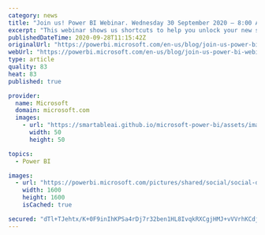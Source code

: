 ```yaml
---
category: news
title: "Join us! Power BI Webinar. Wednesday 30 September 2020 – 8:00 AM – 9:00 AM PDT"
excerpt: "This webinar shows us shortcuts to help you unlock your new superpower on your usual context and save a lot of time when working with Power BI together with Excel. "
publishedDateTime: 2020-09-28T11:15:42Z
originalUrl: "https://powerbi.microsoft.com/en-us/blog/join-us-power-bi-webinar-wednesday-30-september-2020-800-am-900-am-pdt/"
webUrl: "https://powerbi.microsoft.com/en-us/blog/join-us-power-bi-webinar-wednesday-30-september-2020-800-am-900-am-pdt/"
type: article
quality: 83
heat: 83
published: true

provider:
  name: Microsoft
  domain: microsoft.com
  images:
    - url: "https://smartableai.github.io/microsoft-power-bi/assets/images/organizations/microsoft.com-50x50.jpg"
      width: 50
      height: 50

topics:
  - Power BI

images:
  - url: "https://powerbi.microsoft.com/pictures/shared/social/social-default-image.png"
    width: 1600
    height: 1600
    isCached: true

secured: "dTl+TJehtx/K+0F9inIhKPSa4rDj7r32ben1HL8IvqkRXCgjHMJ+vVVrhKCdj2wK8u74iC5qZ7SIfL+Hof9tseDqTVeYnUpdv3wAyZHRuDnM+efi1t8a7PeKuc4YPqZYv4Q8118Ghuti7I5CaBPAWZGZNCL0XQISg0VW9wheZ9Lu7fwY65ZYpMW0NeQnXkR4nCeOUhc3EJ/y2QjAcKE8DFJ8S5LM5g6GxxtkaUEBi6TaC9MGnYrMN5EXBk9BAf2ECJxHfrS8/5i/O2HWYUoJMEJWjUfhLwKGuCFoCTy1CN5TrtQZWPL6H/lkfLVcw2mXXtnCYk1g2wESFK7R/787Y/ncNkNQdHYTQU3RsltMBMc=;gBO6JzusyKIf+mOXNlYeog=="
---
```


